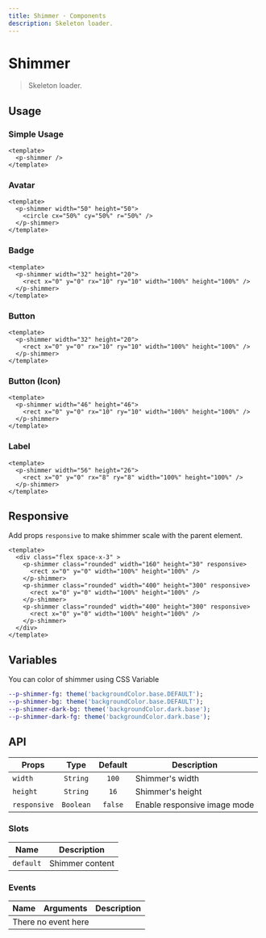 ```yaml
---
title: Shimmer · Components
description: Skeleton loader.
---
```


<script setup>
  import pShimmer from './Shimmer.vue'
</script>

# Shimmer

> Skeleton loader.

## Usage

### Simple Usage

<preview class="space-x-2">
  <p-shimmer />
</preview>

```vue
<template>
  <p-shimmer />
</template>
```

### Avatar

<preview class="space-x-2">
  <p-shimmer width="50" height="50">
    <circle cx="50%" cy="50%" r="50%" />
  </p-shimmer>
</preview>

```vue
<template>
  <p-shimmer width="50" height="50">
    <circle cx="50%" cy="50%" r="50%" />
  </p-shimmer>
</template>
```

### Badge

<preview class="space-x-2">
  <p-shimmer width="32" height="20">
    <rect x="0" y="0" rx="10" ry="10" width="100%" height="100%" />
  </p-shimmer>
</preview>

```vue
<template>
  <p-shimmer width="32" height="20">
    <rect x="0" y="0" rx="10" ry="10" width="100%" height="100%" />
  </p-shimmer>
</template>
```

### Button

<preview class="space-x-2">
  <p-shimmer width="110" height="46">
    <rect x="0" y="0" rx="10" ry="10" width="100%" height="100%" />
  </p-shimmer>
</preview>

```vue
<template>
  <p-shimmer width="32" height="20">
    <rect x="0" y="0" rx="10" ry="10" width="100%" height="100%" />
  </p-shimmer>
</template>
```

### Button (Icon)

<preview>
  <p-shimmer width="46" height="46">
    <rect x="0" y="0" rx="10" ry="10" width="100%" height="100%" />
  </p-shimmer>
</preview>

```vue
<template>
  <p-shimmer width="46" height="46">
    <rect x="0" y="0" rx="10" ry="10" width="100%" height="100%" />
  </p-shimmer>
</template>
```

### Label

<preview class="space-x-2">
  <p-shimmer width="56" height="26">
    <rect x="0" y="0" rx="8" ry="8" width="100%" height="100%" />
  </p-shimmer>
</preview>

```vue
<template>
  <p-shimmer width="56" height="26">
    <rect x="0" y="0" rx="8" ry="8" width="100%" height="100%" />
  </p-shimmer>
</template>
```

## Responsive

Add props `responsive` to make shimmer scale with the parent element.

<preview class="space-x-2">
  <div class="flex space-x-3" >
    <p-shimmer class="rounded" width="160" height="30" responsive>
      <rect x="0" y="0" width="100%" height="100%" />
    </p-shimmer>
    <p-shimmer class="rounded" width="400" height="300" responsive>
      <rect x="0" y="0" width="100%" height="100%" />
    </p-shimmer>
    <p-shimmer class="rounded" width="400" height="300" responsive>
      <rect x="0" y="0" width="100%" height="100%" />
    </p-shimmer>
  </div>
</preview>

```vue
<template>
  <div class="flex space-x-3" >
    <p-shimmer class="rounded" width="160" height="30" responsive>
      <rect x="0" y="0" width="100%" height="100%" />
    </p-shimmer>
    <p-shimmer class="rounded" width="400" height="300" responsive>
      <rect x="0" y="0" width="100%" height="100%" />
    </p-shimmer>
    <p-shimmer class="rounded" width="400" height="300" responsive>
      <rect x="0" y="0" width="100%" height="100%" />
    </p-shimmer>
  </div>
</template>
```

## Variables

You can color of shimmer using CSS Variable

```sass
--p-shimmer-fg: theme('backgroundColor.base.DEFAULT');
--p-shimmer-bg: theme('backgroundColor.base.DEFAULT');
--p-shimmer-dark-bg: theme('backgroundColor.dark.base');
--p-shimmer-dark-fg: theme('backgroundColor.dark.base');
```

## API

| Props        |   Type    | Default | Description                  |
|--------------|:---------:|:-------:|------------------------------|
| `width`      | `String`  |  `100`  | Shimmer's width              |
| `height`     | `String`  |  `16`   | Shimmer's height             |
| `responsive` | `Boolean` | `false` | Enable responsive image mode |

### Slots

| Name      | Description     |
|-----------|-----------------|
| `default` | Shimmer content |

### Events

<table>
  <thead>
    <tr>
      <th>Name</th>
      <th>Arguments</th>
      <th>Description</th>
    </tr>
  </thead>
  <tbody>
    <tr>
      <td colspan="3" class="text-center">There no event here</td>
    </tr>
  </tbody>
</table>
